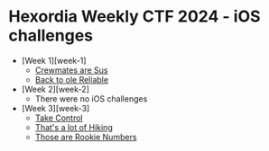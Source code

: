 # Hexordia Weekly CTF 2024 - iOS challenges

- [Week 1][week-1]
    - [Crewmates are Sus](week-1/Crewmates-are-Sus)
    - [Back to ole Reliable](week-1/Back-to-ole-Reliable)
- [Week 2][week-2]
    - There were no iOS challenges
- [Week 3][week-3]
    - [Take Control](week-3/Take-Control)
    - [That's a lot of Hiking](week-3/Thats-a-lot-of-Hiking)
    - [Those are Rookie Numbers](week-3/Those-are-Rookie-Numbers)